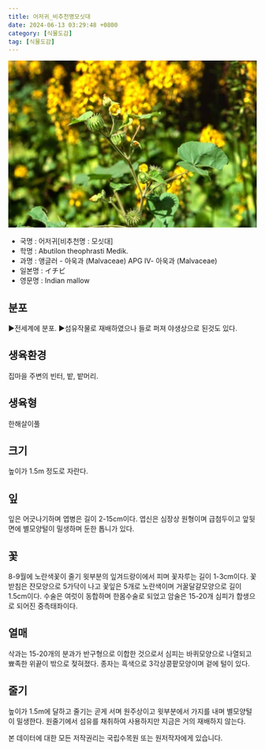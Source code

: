 ```yaml
---
title: 어저귀_비추천명모싯대
date: 2024-06-13 03:29:48 +0800
category: [식물도감]
tag: [식물도감]
---
```




![어저귀[비추천명 : 모싯대]](/assets/img/fileUpload/plants/basic/Malvaceae/Abutilon/12102/1_th2.JPG)
- 국명 : 어저귀[비추천명 : 모싯대]
- 학명 : Abutilon theophrasti Medik.
- 과명 : 앵글러 - 아욱과 (Malvaceae) APG Ⅳ- 아욱과 (Malvaceae)
- 일본명 : イチビ
- 영문명 : Indian mallow


## 분포
▶전세계에 분포.
▶섬유작물로 재배하였으나 들로 퍼져 야생상으로 된것도 있다.
## 생육환경
집마을 주변의 빈터, 밭, 밭머리.
## 생육형
한해살이풀
## 크기
높이가 1.5m 정도로 자란다.
## 잎
잎은 어긋나기하며 엽병은 길이 2-15cm이다. 엽신은 심장상 원형이며 급첨두이고 앞뒷면에 별모양털이 밀생하며 둔한 톱니가 있다.
## 꽃
8-9월에 노란색꽃이 줄기 윗부분의 잎겨드랑이에서 피며 꽃자루는 길이 1-3cm이다. 꽃받침은 잔모양으로 5가닥이 나고 꽃잎은 5개로 노란색이며 거꿀달걀모양으로 길이 1.5cm이다. 수술은 여럿이 동합하며 한몸수술로 되었고 암술은 15-20개 심피가 합생으로 되어진 중측태좌이다.
## 열매
삭과는 15-20개의 분과가 반구형으로 이합한 것으로서 심피는 바퀴모양으로 나열되고 뾰족한 위끝이 밖으로 젖혀졌다. 종자는 흑색으로 3각상콩팥모양이며 겉에 털이 있다.
## 줄기
높이가 1.5m에 달하고 줄기는 곧게 서며 원주상이고 윗부분에서 가지를 내며 별모양털이 밀생한다. 원줄기에서 섬유를 채취하여 사용하지만 지금은 거의 재배하지 않는다.






본 데이터에 대한 모든 저작권리는 국립수목원 또는 원저작자에게 있습니다.
